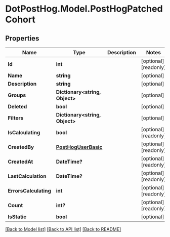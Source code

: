 # DotPostHog.Model.PostHogPatchedCohort

## Properties

Name | Type | Description | Notes
------------ | ------------- | ------------- | -------------
**Id** | **int** |  | [optional] [readonly] 
**Name** | **string** |  | [optional] 
**Description** | **string** |  | [optional] 
**Groups** | **Dictionary&lt;string, Object&gt;** |  | [optional] 
**Deleted** | **bool** |  | [optional] 
**Filters** | **Dictionary&lt;string, Object&gt;** |  | [optional] 
**IsCalculating** | **bool** |  | [optional] [readonly] 
**CreatedBy** | [**PostHogUserBasic**](PostHogUserBasic.md) |  | [optional] [readonly] 
**CreatedAt** | **DateTime?** |  | [optional] [readonly] 
**LastCalculation** | **DateTime?** |  | [optional] [readonly] 
**ErrorsCalculating** | **int** |  | [optional] [readonly] 
**Count** | **int?** |  | [optional] [readonly] 
**IsStatic** | **bool** |  | [optional] 

[[Back to Model list]](../README.md#documentation-for-models) [[Back to API list]](../README.md#documentation-for-api-endpoints) [[Back to README]](../README.md)

